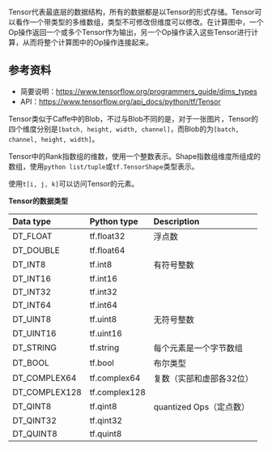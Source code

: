 Tensor代表最底层的数据结构，所有的数据都是以Tensor的形式存储。Tensor可以看作一个带类型的多维数组，类型不可修改但维度可以修改。在计算图中，一个Op操作返回一个或多个Tensor作为输出，另一个Op操作读入这些Tensor进行计算，从而将整个计算图中的Op操作连接起来。

## 参考资料
* 简要说明：https://www.tensorflow.org/programmers_guide/dims_types
* API：https://www.tensorflow.org/api_docs/python/tf/Tensor

Tensor类似于Caffe中的Blob，不过与Blob不同的是，对于一张图片，Tensor的四个维度分别是`[batch, height, width, channel]`，而Blob的为`[batch, channel, height, width]`。

Tensor中的Rank指数组的维数，使用一个整数表示。Shape指数组维度所组成的数组，使用`python list/tuple`或`tf.TensorShape`类型表示。

使用`t[i, j, k]`可以访问Tensor的元素。

**Tensor的数据类型**

|Data type   |Python type |Description
|:---        |:---        |:------
|DT_FLOAT    |tf.float32  | 浮点数
|DT_DOUBLE   |tf.float64  |
|DT_INT8     |tf.int8     | 有符号整数
|DT_INT16    |tf.int16    |
|DT_INT32    |tf.int32    |
|DT_INT64    |tf.int64    |
|DT_UINT8    |tf.uint8    | 无符号整数
|DT_UINT16   |tf.uint16   |
|DT_STRING   |tf.string   | 每个元素是一个字节数组
|DT_BOOL     |tf.bool     | 布尔类型
|DT_COMPLEX64|tf.complex64| 复数（实部和虚部各32位）
|DT_COMPLEX128|tf.complex128|
|DT_QINT8    |tf.qint8    | quantized Ops（定点数）
|DT_QINT32   |tf.qint32   |
|DT_QUINT8   |tf.quint8   |